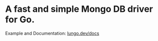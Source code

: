 # A fast and simple Mongo DB driver for Go.

Example and Documentation:
[lungo.dev/docs](https://lungo.dev/docs)


